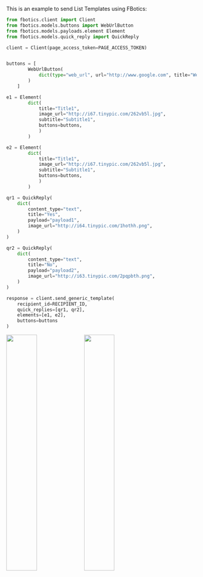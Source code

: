 This is an example to send List Templates using FBotics:

```python
from fbotics.client import Client
from fbotics.models.buttons import WebUrlButton
from fbotics.models.payloads.element Element
from fbotics.models.quick_reply import QuickReply

client = Client(page_access_token=PAGE_ACCESS_TOKEN)


buttons = [
        WebUrlButton(
            dict(type="web_url", url="http://www.google.com", title="Web URL Button")
        )
    ]

e1 = Element(
        dict(
            title="Title1",
            image_url="http://i67.tinypic.com/262vb5l.jpg",
            subtitle="Subtitle1",
            buttons=buttons,
            )
        )

e2 = Element(
        dict(
            title="Title1",
            image_url="http://i67.tinypic.com/262vb5l.jpg",
            subtitle="Subtitle1",
            buttons=buttons,
            )
        )

qr1 = QuickReply(
    dict(
        content_type="text",
        title="Yes",
        payload="payload1",
        image_url="http://i64.tinypic.com/1hothh.png",
    )
)

qr2 = QuickReply(
    dict(
        content_type="text",
        title="No",
        payload="payload2",
        image_url="http://i63.tinypic.com/2pqpbth.png",
    )
)

response = client.send_generic_template(
    recipient_id=RECIPIENT_ID,
    quick_replies=[qr1, qr2],
    elements=[e1, e2],
    buttons=buttons
)
```

<p float="center">
    <img src="https://scontent-frx5-1.xx.fbcdn.net/v/t39.2365-6/28126658_223368134877650_2823033985926430720_n.png?_nc_cat=104&_nc_ht=scontent-frx5-1.xx&oh=19307a15df1aea5808ba059de620dd41&oe=5D196422" width="40%" />
    <img src="https://scontent-frx5-1.xx.fbcdn.net/v/t39.2365-6/21201919_1215144078631552_6152307842817720320_n.png?_nc_cat=104&_nc_ht=scontent-frx5-1.xx&oh=ec303f8709bf61895a3ac75ff338025e&oe=5D22406A" width="40%" />
</p>
